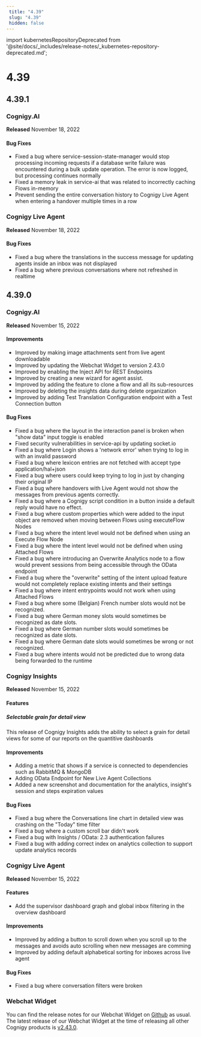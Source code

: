 ```yaml
---
 title: "4.39" 
 slug: "4.39" 
 hidden: false 
---
```


import kubernetesRepositoryDeprecated from '@site/docs/_includes/release-notes/_kubernetes-repository-deprecated.md';


# 4.39

<kubernetesRepositoryDeprecated />

## 4.39.1

### Cognigy.AI

**Released** November 18, 2022

#### Bug Fixes
- Fixed a bug where service-session-state-manager would stop processing incoming requests if a database write failure was encountered during a bulk update operation. The error is now logged, but processing continues normally
- Fixed a memory leak in service-ai that was related to incorrectly caching Flows in-memory
- Prevent sending the entire conversation history to Cognigy Live Agent when entering a handover multiple times in a row

### Cognigy Live Agent

**Released** November 18, 2022

#### Bug Fixes
- Fixed a bug where the translations in the success message for updating agents inside an inbox was not displayed
- Fixed a bug where previous conversations where not refreshed in realtime

## 4.39.0

### Cognigy.AI

**Released** November 15, 2022

#### Improvements
- Improved by making image attachments sent from live agent downloadable
- Improved by updating the Webchat Widget to version 2.43.0
- Improved by enabling the Inject API for REST Endpoints
- Improved by creating a new wizard for agent assist.
- Improved by adding the feature to clone a flow and all its sub-resources
- Improved by deleting the insights data during delete organization
- Improved by adding Test Translation Configuration endpoint with a Test Connection button

#### Bug Fixes
- Fixed a bug where the layout in the interaction panel is broken when "show data" input toggle is enabled
- Fixed security vulnerabilities in service-api by updating socket.io
- Fixed a bug where Login shows a 'network error' when trying to log in with an invalid password
- Fixed a bug where lexicon entries are not fetched with accept type application/hal+json
- Fixed a bug where users could keep trying to log in just by changing their original IP
- Fixed a bug where handovers with Live Agent would not show the messages from previous agents correctly.
- Fixed a bug where a Cognigy script condition in a button inside a default reply would have no effect.
- Fixed a bug where custom properties which were added to the input object are removed when moving between Flows using executeFlow Nodes
- Fixed a bug where the intent level would not be defined when using an Execute Flow Node
- Fixed a bug where the intent level would not be defined when using Attached Flows
- Fixed a bug where introducing an Overwrite Analytics node to a flow would prevent sessions from being accessible through the OData endpoint
- Fixed a bug where the "overwrite" setting of the intent upload feature would not completely replace existing intents and their settings
- Fixed a bug where intent entrypoints would not work when using Attached Flows
- Fixed a bug where some (Belgian) French number slots would not be recognized.
- Fixed a bug where German money slots would sometimes be recognized as date slots.
- Fixed a bug where German number slots would sometimes be recognized as date slots.
- Fixed a bug where German date slots would sometimes be wrong or not recognized.
- Fixed a bug where intents would not be predicted due to wrong data being forwarded to the runtime

### Cognigy Insights

**Released** November 15, 2022

#### Features
##### Selectable grain for detail view
This release of Cognigy Insights adds the ability to select a grain for detail views for some of our reports on the quantitive dashboards

#### Improvements
- Adding a metric that shows if a service is connected to dependencies such as RabbitMQ & MongoDB
- Adding OData Endpoint for New Live Agent Collections
- Added a new screenshot and documentation for the analytics, insight's session and steps expiration values

#### Bug Fixes
- Fixed a bug where the Conversations line chart in detailed view was crashing on the "Today" time filter
- Fixed a bug where a custom scroll bar didn't work
- Fixed a bug with Insights / OData: 2.3 authentication failures
- Fixed a bug with adding correct index on analytics collection to support update analytics records

### Cognigy Live Agent

**Released** November 15, 2022

#### Features

- Add the supervisor dashboard graph and global inbox filtering in the overview dashboard

#### Improvements
- Improved by adding a button to scroll down when you scroll up to the messages and avoids auto scrolling when new messages are comming
- Improved by adding default alphabetical sorting for inboxes across live agent

#### Bug Fixes
-  Fixed a bug where conversation filters were broken

### Webchat Widget

You can find the release notes for our Webchat Widget on [Github](https://github.com/Cognigy/WebchatWidget/releases) as usual. The latest release of our Webchat Widget at the time of releasing all other Cognigy products is [v2.43.0](https://github.com/Cognigy/WebchatWidget/releases/tag/v2.43.0).